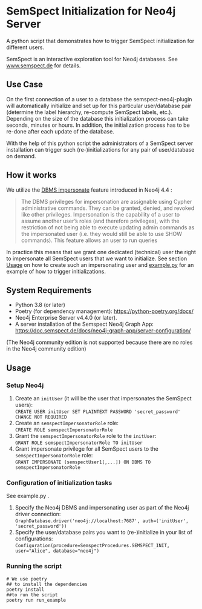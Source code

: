 # SemSpect Initialization for Neo4j Server

A python script that demonstrates how to trigger SemSpect initialization for different users.

SemSpect is an interactive exploration tool for Neo4j databases. See www.semspect.de for details.

## Use Case

On the first connection of a user to a database the semspect-neo4j-plugin will automatically initialize and set up for this particular user/database pair (determine the label hierarchy, re-compute SemSpect labels, etc.). Depending on the size of the database this initialization process can take seconds, minutes or hours. In addition, the initialization process has to be re-done after each update of the database.

With the help of this python script the administrators of a SemSpect server installation can trigger such (re-)initializations for any pair of user/database on demand.

## How it works

We utilize the [DBMS impersonate](https://neo4j.com/docs/cypher-manual/current/access-control/dbms-administration/#access-control-dbms-administration-impersonation) feature introduced in Neo4j
4.4 : 
> The DBMS privileges for impersonation are assignable using Cypher administrative commands.
> They can be granted, denied, and revoked like other privileges.
> Impersonation is the capability of a user to assume another user’s roles (and therefore privileges),
> with the restriction of not being able to execute updating admin commands as the impersonated user
> (i.e. they would still be able to use SHOW commands). This feature allows an user to run queries

In practice this means that we grant one dedicated (technical) user the right to impersonate all SemSpect users that we want to initialize. See section [Usage](#usage) on how to create such an impersonating user and [example.py](https://github.com/derivo-company/semspect-neo4j-init/blob/develop/example.py) for an example of how to trigger initializations.

## System Requirements

* Python 3.8 (or later)
* Poetry (for dependency management): https://python-poetry.org/docs/
* Neo4j Enterprise Server v4.4.0 (or later).
* A server installation of the Semspect Neo4j Graph App: https://doc.semspect.de/docs/neo4j-graph-app/server-configuration/

(The Neo4j community edition is not supported because there are no roles in the Neo4j community edition)

## Usage

### Setup Neo4j

1. Create an `initUser` (it will be the user that impersonates the SemSpect users):   
```CREATE USER initUser SET PLAINTEXT PASSWORD 'secret_password' CHANGE NOT REQUIRED```
2. Create an `semspectImpersonatorRole` role:   
```CREATE ROLE semspectImpersonatorRole```
4. Grant the `semspectImpersonatorRole` role to the `initUser`:   
```GRANT ROLE semspectImpersonatorRole TO initUser```
5. Grant impersonate privilege for all SemSpect users to the `semspectImpersonatorRole` role:   
```GRANT IMPERSONATE (semspectUser1[,...]) ON DBMS TO semspectImpersonatorRole```

### Configuration of initialization tasks

See example.py .

1. Specify the Neo4j DBMS and impersonating user as part of the Neo4j driver connection:  
```GraphDatabase.driver('neo4j://localhost:7687', auth=('initUser', 'secret_password'))```
2. Specify the user/database pairs you want to (re-)initialize in your list of configurations:   
```Configuration(procedure=SemspectProcedures.SEMSPECT_INIT, user="Alice", database="neo4j")```

### Running the script

```shell
# We use poetry 
## to install the dependencies
poetry install
##to run the script
poetry run run_example
```

